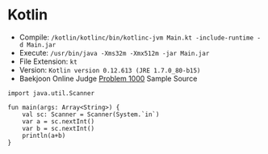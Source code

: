 # Kotlin

* Compile: `/kotlin/kotlinc/bin/kotlinc-jvm Main.kt -include-runtime -d Main.jar`
* Execute: `/usr/bin/java -Xms32m -Xmx512m -jar Main.jar`
* File Extension: `kt`
* Version: `Kotlin version 0.12.613 (JRE 1.7.0_80-b15)`
* Baekjoon Online Judge [Problem 1000](https://www.acmicpc.net/problem/1000) Sample Source
````
import java.util.Scanner

fun main(args: Array<String>) {
    val sc: Scanner = Scanner(System.`in`)
    var a = sc.nextInt()
    var b = sc.nextInt()
    println(a+b)
}
````


